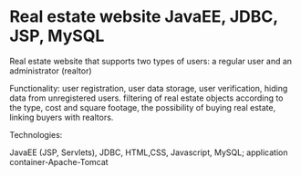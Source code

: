 # Real estate website JavaEE, JDBC, JSP, MySQL
Real estate website that supports two types of users: a regular user and an administrator (realtor)

Functionality: user registration, user data storage, user verification, hiding data from unregistered users. filtering of real estate objects according to the type, cost and square footage, the possibility of buying real estate, linking buyers with realtors.

Technologies:

JavaEE (JSP, Servlets), JDBC, HTML,CSS, Javascript, MySQL;
application container-Apache-Tomcat
